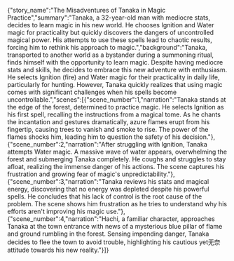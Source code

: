 {"story_name":"The Misadventures of Tanaka in Magic Practice","summary":"Tanaka, a 32-year-old man with mediocre stats, decides to learn magic in his new world. He chooses Ignition and Water magic for practicality but quickly discovers the dangers of uncontrolled magical power. His attempts to use these spells lead to chaotic results, forcing him to rethink his approach to magic.","background":"Tanaka, transported to another world as a bystander during a summoning ritual, finds himself with the opportunity to learn magic. Despite having mediocre stats and skills, he decides to embrace this new adventure with enthusiasm. He selects Ignition (fire) and Water magic for their practicality in daily life, particularly for hunting. However, Tanaka quickly realizes that using magic comes with significant challenges when his spells become uncontrollable.","scenes":[{"scene_number":1,"narration":"Tanaka stands at the edge of the forest, determined to practice magic. He selects Ignition as his first spell, recalling the instructions from a magical tome. As he chants the incantation and gestures dramatically, azure flames erupt from his fingertip, causing trees to vanish and smoke to rise. The power of the flames shocks him, leading him to question the safety of his decision."},{"scene_number":2,"narration":"After struggling with Ignition, Tanaka attempts Water magic. A massive wave of water appears, overwhelming the forest and submerging Tanaka completely. He coughs and struggles to stay afloat, realizing the immense danger of his actions. The scene captures his frustration and growing fear of magic's unpredictability."},{"scene_number":3,"narration":"Tanaka reviews his stats and magical energy, discovering that no energy was depleted despite his powerful spells. He concludes that his lack of control is the root cause of the problem. The scene shows him frustration as he tries to understand why his efforts aren't improving his magic use."},{"scene_number":4,"narration":"Hachi, a familiar character, approaches Tanaka at the town entrance with news of a mysterious blue pillar of flame and ground rumbling in the forest. Sensing impending danger, Tanaka decides to flee the town to avoid trouble, highlighting his cautious yet无奈 attitude towards his new reality."}]}